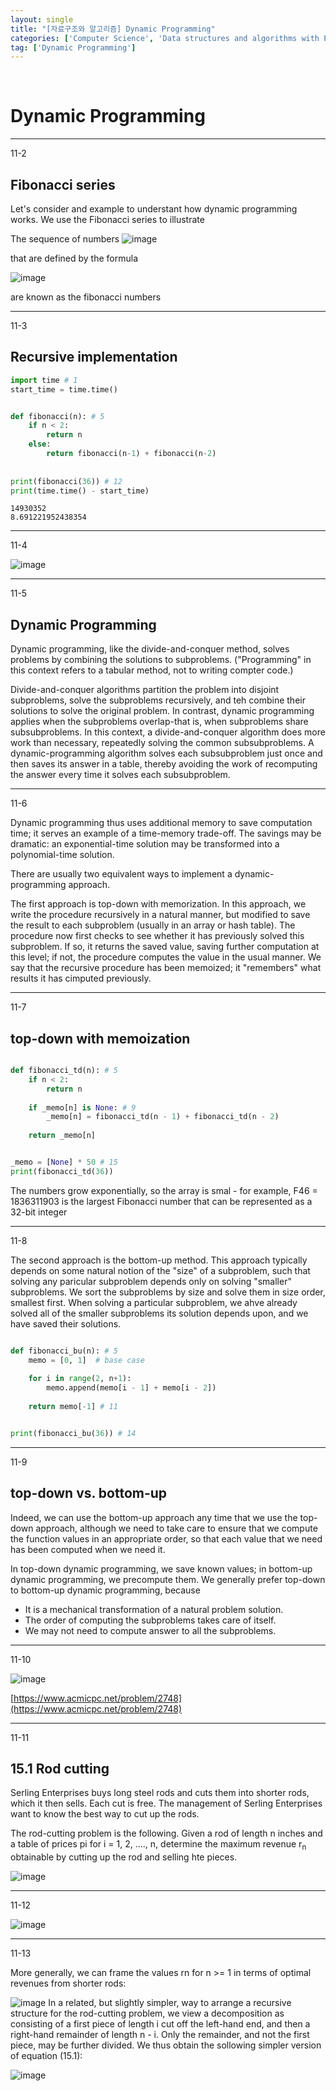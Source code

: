 ```yaml
---
layout: single
title: "[자료구조와 알고리즘] Dynamic Programming"
categories: ['Computer Science', 'Data structures and algorithms with Python']
tag: ['Dynamic Programming']
---
```


<br>

# Dynamic Programming



---

11-2

## Fibonacci series

Let's consider and example to understant how dynamic programming works. We use the Fibonacci series to illustrate

The sequence of numbers
![image](https://user-images.githubusercontent.com/79521972/168503404-9961b12a-10f9-48ce-a26d-331fbdfb3d14.png)

that are defined  by the formula

![image](https://user-images.githubusercontent.com/79521972/168503427-c3af3aa6-15bf-4c8d-9ba3-88f5c36158f2.png)

are known as the fibonacci numbers

---

11-3

## Recursive implementation

```python
import time # 1
start_time = time.time()


def fibonacci(n): # 5 
    if n < 2:
        return n
    else:
        return fibonacci(n-1) + fibonacci(n-2)
    
    
print(fibonacci(36)) # 12
print(time.time() - start_time)

```

```
14930352
8.691221952438354
```



---

11-4

![image](https://user-images.githubusercontent.com/79521972/168503542-8cb82ca0-76b5-4267-a9a9-8973195a8b30.png)





---

11-5

## Dynamic Programming

Dynamic programming, like the divide-and-conquer method, solves problems by combining the solutions to subproblems. ("Programming" in this context refers to a tabular method, not to writing compter code.)

Divide-and-conquer algorithms partition the problem into disjoint subproblems, solve the subproblems recursively, and teh combine their solutions to solve the original problem.
In contrast, dynamic programming applies when the subproblems overlap-that is, when subproblems share subsubproblems. In this context, a divide-and-conquer algorithm does more work than necessary, repeatedly solving the common subsubproblems. A dynamic-programming algorithm solves each subsubproblem just once and then saves its answer in a table, thereby avoiding the work of recomputing the answer every time it solves each subsubproblem.



---

11-6

Dynamic programming thus uses additional memory to save computation time; it serves an example of a time-memory trade-off. The savings may be dramatic: an exponential-time solution may be transformed into a polynomial-time solution.

There are usually two equivalent ways to implement a dynamic-programming approach.

The first approach is top-down with memorization. In this approach, we write the procedure recursively in a natural manner, but modified to save the result to each subproblem (usually in an array or hash table). The procedure now first checks to see whether it has previously solved this subproblem. If so, it returns the saved value, saving further computation at this level; if not, the procedure computes the value in the usual manner. We say that the recursive procedure has been memoized; 
it "remembers" what results it has cimputed previously.



---

11-7

## top-down with memoization

```python

def fibonacci_td(n): # 5
    if n < 2:
        return n
    
    if _memo[n] is None: # 9
        _memo[n] = fibonacci_td(n - 1) + fibonacci_td(n - 2)
        
    return _memo[n]


_memo = [None] * 50 # 15
print(fibonacci_td(36))
```

The numbers grow exponentially, so the array is smal - for example, F46 = 1836311903 is the largest Fibonacci number that can be represented as a 32-bit integer



---

11-8

The second approach is the bottom-up method. This approach typically depends on some natural notion of the "size" of a subproblem, such that solving any paricular subproblem depends only on solving "smaller" subproblems. We sort the subproblems by size and solve them in size order, smallest first. When solving a particular subproblem, we ahve already solved all of the smaller subproblems its solution depends upon, and we have saved their solutions.

```python

def fibonacci_bu(n): # 5
    memo = [0, 1]  # base case
    
    for i in range(2, n+1):
        memo.append(memo[i - 1] + memo[i - 2])
        
    return memo[-1] # 11


print(fibonacci_bu(36)) # 14
```



---

11-9

## top-down vs. bottom-up

Indeed, we can use the bottom-up approach any time that we use the top-down approach, although we need to take care to ensure that we compute the function values in an appropriate order, so that each value that we need has been computed when we need it.

In top-down dynamic programming, we save known values; in bottom-up dynamic programming, we precompute them. We generally prefer top-down to bottom-up dynamic programming, because

- It is a mechanical transformation of a natural problem solution.
- The order of computing the subproblems takes care of itself.
- We may not need to compute answer to all the subproblems.



---

11-10

![image](https://user-images.githubusercontent.com/79521972/168504697-5cddf421-4bf6-432f-ba2c-79e343ff0c27.png)



[https://www.acmicpc.net/problem/2748](https://www.acmicpc.net/problem/2748)



---

11-11

## 15.1 Rod cutting

Serling Enterprises buys long steel rods and cuts them into shorter rods, which it then sells. Each cut is free. The management of Serling Enterprises want to know the best way to cut up the rods.

The rod-cutting problem is the following. Given a rod of length n inches 
and a table of prices pi for i = 1, 2, ...., n, determine the maximum revenue r<sub>n</sub> obtainable by cutting up the rod and selling hte pieces.

![image](https://user-images.githubusercontent.com/79521972/168504861-a767d9d3-a0f1-4695-9403-6afa5829d3a4.png)




---

11-12

![image](https://user-images.githubusercontent.com/79521972/168504887-6619a606-b0f4-4659-b32d-fa1e51b0b112.png)



---

11-13

More generally, we can frame the values rn for n >= 1 in terms of optimal revenues from shorter rods:

![image](https://user-images.githubusercontent.com/79521972/168504950-864d8a40-dbe7-4f7f-8184-b61bb55994e8.png)
In a related, but slightly simpler, way to arrange a recursive structure for the rod-cutting problem, we view a decomposition as consisting of a first piece of length i cut off the left-hand end, and then a right-hand remainder of length n - i. Only the remainder, and not the first piece, may be further divided. We thus obtain the sollowing simpler version of equation (15.1):

![image](https://user-images.githubusercontent.com/79521972/168505091-16374575-d984-43aa-ba39-7ec3cfedd609.png)





























